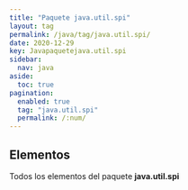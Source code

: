 ```yaml
---
title: "Paquete java.util.spi"
layout: tag
permalink: /java/tag/java.util.spi/
date: 2020-12-29
key: Javapaquetejava.util.spi
sidebar: 
  nav: java
aside: 
  toc: true
pagination: 
  enabled: true
  tag: "java.util.spi"
  permalink: /:num/
---
```


<h2>Elementos</h2>
Todos los elementos del paquete <strong>java.util.spi</strong>
